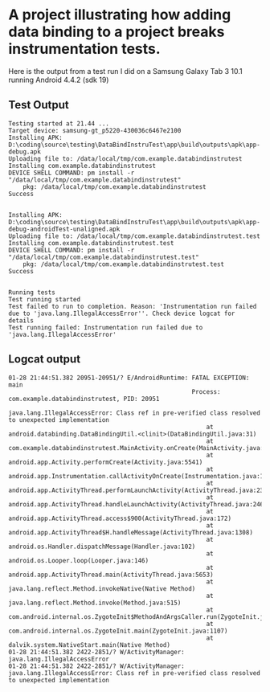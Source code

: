 # A project illustrating how adding data binding to a project breaks instrumentation tests.

Here is the output from a test run I did on a Samsung Galaxy Tab 3 10.1 running Android 4.4.2 (sdk 19)

## Test Output

    Testing started at 21.44 ...
    Target device: samsung-gt_p5220-430036c6467e2100
    Installing APK: D:\coding\source\testing\DataBindInstruTest\app\build\outputs\apk\app-debug.apk
    Uploading file to: /data/local/tmp/com.example.databindinstrutest
    Installing com.example.databindinstrutest
    DEVICE SHELL COMMAND: pm install -r "/data/local/tmp/com.example.databindinstrutest"
        pkg: /data/local/tmp/com.example.databindinstrutest
    Success


    Installing APK: D:\coding\source\testing\DataBindInstruTest\app\build\outputs\apk\app-debug-androidTest-unaligned.apk
    Uploading file to: /data/local/tmp/com.example.databindinstrutest.test
    Installing com.example.databindinstrutest.test
    DEVICE SHELL COMMAND: pm install -r "/data/local/tmp/com.example.databindinstrutest.test"
        pkg: /data/local/tmp/com.example.databindinstrutest.test
    Success


    Running tests
    Test running started
    Test failed to run to completion. Reason: 'Instrumentation run failed due to 'java.lang.IllegalAccessError''. Check device logcat for details
    Test running failed: Instrumentation run failed due to 'java.lang.IllegalAccessError'

## Logcat output

```
01-28 21:44:51.382 20951-20951/? E/AndroidRuntime: FATAL EXCEPTION: main
                                                   Process: com.example.databindinstrutest, PID: 20951
                                                   java.lang.IllegalAccessError: Class ref in pre-verified class resolved to unexpected implementation
                                                       at android.databinding.DataBindingUtil.<clinit>(DataBindingUtil.java:31)
                                                       at com.example.databindinstrutest.MainActivity.onCreate(MainActivity.java:15)
                                                       at android.app.Activity.performCreate(Activity.java:5541)
                                                       at android.app.Instrumentation.callActivityOnCreate(Instrumentation.java:1093)
                                                       at android.app.ActivityThread.performLaunchActivity(ActivityThread.java:2368)
                                                       at android.app.ActivityThread.handleLaunchActivity(ActivityThread.java:2464)
                                                       at android.app.ActivityThread.access$900(ActivityThread.java:172)
                                                       at android.app.ActivityThread$H.handleMessage(ActivityThread.java:1308)
                                                       at android.os.Handler.dispatchMessage(Handler.java:102)
                                                       at android.os.Looper.loop(Looper.java:146)
                                                       at android.app.ActivityThread.main(ActivityThread.java:5653)
                                                       at java.lang.reflect.Method.invokeNative(Native Method)
                                                       at java.lang.reflect.Method.invoke(Method.java:515)
                                                       at com.android.internal.os.ZygoteInit$MethodAndArgsCaller.run(ZygoteInit.java:1291)
                                                       at com.android.internal.os.ZygoteInit.main(ZygoteInit.java:1107)
                                                       at dalvik.system.NativeStart.main(Native Method)
01-28 21:44:51.382 2422-2851/? W/ActivityManager:   java.lang.IllegalAccessError
01-28 21:44:51.382 2422-2851/? W/ActivityManager:   java.lang.IllegalAccessError: Class ref in pre-verified class resolved to unexpected implementation

```
